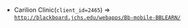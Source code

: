  - Carilion Clinic(`client_id=2465`) => [`http://blackboard.jchs.edu/webapps/Bb-mobile-BBLEARN/`](http://blackboard.jchs.edu/webapps/Bb-mobile-BBLEARN/)
